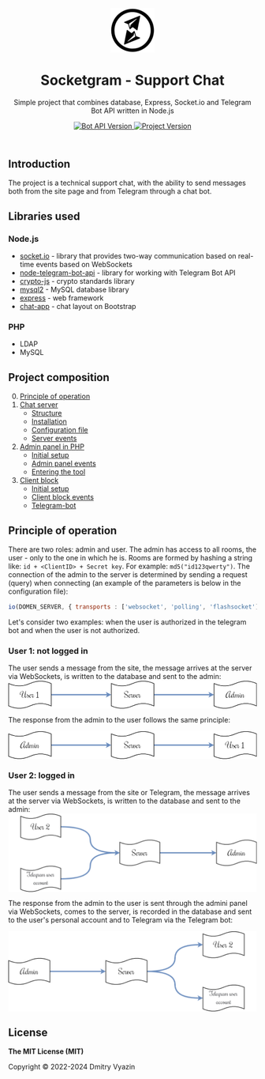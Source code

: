 <header>

<div align="center">
<img src="docs/socketgram.io.min.png" alt="logo" height="90" align="center">
<h1 align="center">Socketgram - Support Chat</h1>

<p>Simple project that combines database, Express, Socket.io and Telegram Bot API written in Node.js</p>

<a href="https://core.telegram.org/bots/api">
	<img src="https://img.shields.io/badge/Bot%20API-v6.3-f36caf.svg?style=flat-square" alt="Bot API Version" />
</a>
<a href="https://github.com/VDS13/Socketgram-Support-Chat">
	<img src="https://img.shields.io/github/v/release/VDS13/Socketgram-Support-Chat" alt="Project Version" />
</a>
</div>

</header>

## Introduction

The project is a technical support chat, with the ability to send messages both from the site page and from Telegram through a chat bot.

## Libraries used

### Node.js
* [socket.io](https://github.com/socketio/socket.io) - library that provides two-way communication based on real-time events based on WebSockets
* [node-telegram-bot-api](https://github.com/yagop/node-telegram-bot-api) - library for working with Telegram Bot API
* [crypto-js](https://github.com/brix/crypto-js) - crypto standards library
* [mysql2](https://github.com/sidorares/node-mysql2) - MySQL database library
* [express](https://github.com/expressjs/express) - web framework
* [chat-app](https://www.bootdey.com/snippets/view/chat-app) - chat layout on Bootstrap

### PHP
* LDAP
* MySQL

## Project composition

0. [Principle of operation](#start)
1. [Chat server](https://github.com/VDS13/Socketgram-Support-Chat/blob/main/server/README.md#server)
	- [Structure](https://github.com/VDS13/Socketgram-Support-Chat/blob/main/server/README.md#struct)
	- [Installation](https://github.com/VDS13/Socketgram-Support-Chat/blob/main/server/README.md#install)
	- [Configuration file](https://github.com/VDS13/Socketgram-Support-Chat/blob/main/server/README.md#conf)
	- [Server events](https://github.com/VDS13/Socketgram-Support-Chat/blob/main/server/README.md#event)
2. [Admin panel in PHP](https://github.com/VDS13/Socketgram-Support-Chat/blob/main/admin_client_php/README.md#adminphp)
	- [Initial setup](https://github.com/VDS13/Socketgram-Support-Chat/blob/main/admin_client_php/README.md#startadminclient)
	- [Admin panel events](https://github.com/VDS13/Socketgram-Support-Chat/blob/main/admin_client_php/README.md#eventadmin)
	- [Entering the tool](https://github.com/VDS13/Socketgram-Support-Chat/blob/main/admin_client_php/README.md#loginadmin)
3. [Client block](https://github.com/VDS13/Socketgram-Support-Chat/blob/main/user_client/README.md#clientphp)
	- [Initial setup](https://github.com/VDS13/Socketgram-Support-Chat/blob/main/user_client/README.md#startuserclient)
	- [Client block events](https://github.com/VDS13/Socketgram-Support-Chat/blob/main/user_client/README.md#eventuser)
	- [Telegram-bot](https://github.com/VDS13/Socketgram-Support-Chat/blob/main/user_client/README.md#usertlgrm)

## <a name="start"></a> Principle of operation

There are two roles: admin and user. The admin has access to all rooms, the user - only to the one in which he is.
Rooms are formed by hashing a string like: `id + <ClientID> + Secret key`. For example: `md5("id123qwerty")`.
The connection of the admin to the server is determined by sending a request (query) when connecting (an example of the parameters is below in the configuration file):
```js
io(DOMEN_SERVER, { transports : ['websocket', 'polling', 'flashsocket'], query : {[SERVER_KEY]: SERVER_PSWD} })
```

Let's consider two examples: when the user is authorized in the telegram bot and when the user is not authorized.

### User 1: not logged in
The user sends a message from the site, the message arrives at the server via WebSockets, is written to the database and sent to the admin:
<img src="docs/structure0.png" align="center">

The response from the admin to the user follows the same principle:

<img src="docs/structure1.png" align="center">

### User 2: logged in
The user sends a message from the site or Telegram, the message arrives at the server via WebSockets, is written to the database and sent to the admin:
<img src="docs/structure2.png" align="center">

The response from the admin to the user is sent through the admini panel via WebSockets, comes to the server, is recorded in the database and sent to the user's personal account and to Telegram via the Telegram bot:

<img src="docs/structure3.png" align="center">

## License

**The MIT License (MIT)**

Copyright © 2022-2024 Dmitry Vyazin